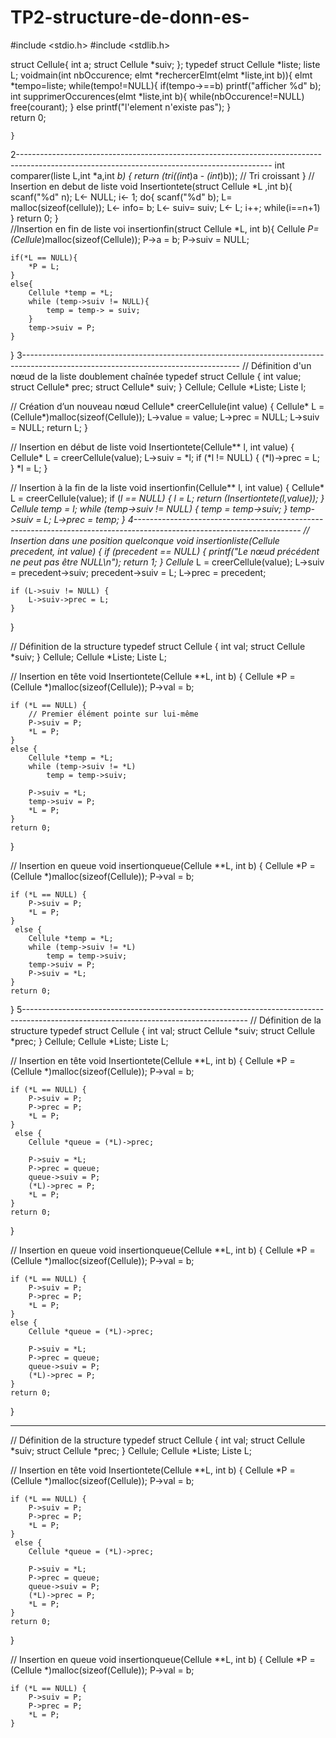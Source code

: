 # TP2-structure-de-donn-es-
#include <stdio.h> 
#include <stdlib.h>

struct Cellule{
    int a;
    struct Cellule *suiv;
};
typedef struct Cellule *liste;
liste L;
voidmain(int nbOccurence; elmt *rechercerElmt(elmt *liste,int b)){
        elmt *tempo=liste;
        while(tempo!=NULL){
            if(tempo->==b)
            printf("afficher %d" b);
            int supprimerOccurences(elmt *liste,int b){
                while(nbOccurence!=NULL)
                free(courant);
            }
            else 
            printf("l'element n'existe pas");
        }    
        return 0;

    }

2---------------------------------------------------------------------------------------------------------------------------------------------
int comparer(liste L,int *a,int *b) {
    return (tri((int*)a - *(int*)b)); // Tri croissant
}
    // Insertion en debut de liste
 void Insertiontete(struct Cellule *L ,int b){
    scanf("%d" n);
    L<- NULL;
    i<- 1;
    do{
        scanf("%d" b);
        L=  malloc(sizeof(cellule));
        L<- info= b;
        L<- suiv= suiv;
        L<- L;
        i++;
        while(i==n+1)
    }
    return 0;
}    
    //Insertion en fin de liste
voi insertionfin(struct Cellule *L, int b){
    Cellule *P= (Cellule*)malloc(sizeof(Cellule));
    P->a = b;
    P->suiv = NULL;

    if(*L == NULL){
        *P = L;
    }
    else{
        Cellule *temp = *L;
        while (temp->suiv != NULL){
            temp = temp-> = suiv;
        }
        temp->suiv = P;
    }
}
3------------------------------------------------------------------------------------------------------------------------------------
// Définition d'un nœud de la liste doublement chaînée
typedef struct Cellule {
    int value;
    struct Cellule* prec;
    struct Cellule* suiv;
} Cellule;
Cellule *Liste;
Liste l;

// Création d’un nouveau nœud
Cellule* creerCellule(int value) {
    Cellule* L = (Cellule*)malloc(sizeof(Cellule));
    L->value = value;
    L->prec = NULL;
    L->suiv = NULL;
    return L;
}

// Insertion en début de liste
void Insertiontete(Cellule** l, int value) {
    Cellule* L = creerCellule(value);
    L->suiv = *l;
    if (*l != NULL) {
        (*l)->prec = L;
    }
    *l = L;
}

// Insertion à la fin de la liste
void insertionfin(Cellule** l, int value) {
    Cellule* L = creerCellule(value);
    if (*l == NULL) {
        *l = L;
        return (Insertiontete(l,value));
    }
    Cellule* temp = *l;
    while (temp->suiv != NULL) {
        temp = temp->suiv;
    }
    temp->suiv = L;
    L->prec = temp;
}
4-----------------------------------------------------------------------------------------------------------------------
// Insertion dans une position quelconque
void insertionliste(Cellule* precedent, int value) {
    if (precedent == NULL) {
        printf("Le nœud précédent ne peut pas être NULL\n");
        return 1;
    }
    Cellule* L = creerCellule(value);
    L->suiv = precedent->suiv;
    precedent->suiv = L;
    L->prec = precedent;

    if (L->suiv != NULL) {
        L->suiv->prec = L;
    }
}

// Définition de la structure
typedef struct Cellule {
    int val;
    struct Cellule *suiv;
} Cellule;
Cellule *Liste;
Liste L;

// Insertion en tête
void Insertiontete(Cellule **L, int b) {
    Cellule *P = (Cellule *)malloc(sizeof(Cellule));
    P->val = b;

    if (*L == NULL) {
        // Premier élément pointe sur lui-même
        P->suiv = P;
        *L = P;
    } 
    else {
        Cellule *temp = *L;
        while (temp->suiv != *L)
            temp = temp->suiv;

        P->suiv = *L;
        temp->suiv = P;
        *L = P;
    }
    return 0;
}

// Insertion en queue
void insertionqueue(Cellule **L, int b) {
    Cellule *P = (Cellule *)malloc(sizeof(Cellule));
    P->val = b;

    if (*L == NULL) {
        P->suiv = P;
        *L = P;
    }
     else {
        Cellule *temp = *L;
        while (temp->suiv != *L)
            temp = temp->suiv;
        temp->suiv = P;
        P->suiv = *L;
    }
    return 0;
}
5--------------------------------------------------------------------------------------------------------------------------------------
// Définition de la structure
typedef struct Cellule {
    int val;
    struct Cellule *suiv;
    struct Cellule *prec;
} Cellule;
Cellule *Liste;
Liste L;

// Insertion en tête
void Insertiontete(Cellule **L, int b) {
    Cellule *P = (Cellule *)malloc(sizeof(Cellule));
    P->val = b;

    if (*L == NULL) {
        P->suiv = P;
        P->prec = P;
        *L = P;
    }
     else {
        Cellule *queue = (*L)->prec;

        P->suiv = *L;
        P->prec = queue;
        queue->suiv = P;
        (*L)->prec = P;
        *L = P;
    }
    return 0;
}

// Insertion en queue
void insertionqueue(Cellule **L, int b) {
    Cellule *P = (Cellule *)malloc(sizeof(Cellule));
    P->val = b;

    if (*L == NULL) {
        P->suiv = P;
        P->prec = P;
        *L = P;
    } 
    else {
        Cellule *queue = (*L)->prec;

        P->suiv = *L;
        P->prec = queue;
        queue->suiv = P;
        (*L)->prec = P;
    }
    return 0;
}




-------------
// Définition de la structure
typedef struct Cellule {
    int val;
    struct Cellule *suiv;
    struct Cellule *prec;
} Cellule;
Cellule *Liste;
Liste L;

// Insertion en tête
void Insertiontete(Cellule **L, int b) {
    Cellule *P = (Cellule *)malloc(sizeof(Cellule));
    P->val = b;

    if (*L == NULL) {
        P->suiv = P;
        P->prec = P;
        *L = P;
    }
     else {
        Cellule *queue = (*L)->prec;

        P->suiv = *L;
        P->prec = queue;
        queue->suiv = P;
        (*L)->prec = P;
        *L = P;
    }
    return 0;
}

// Insertion en queue
void insertionqueue(Cellule **L, int b) {
    Cellule *P = (Cellule *)malloc(sizeof(Cellule));
    P->val = b;

    if (*L == NULL) {
        P->suiv = P;
        P->prec = P;
        *L = P;
    } 
